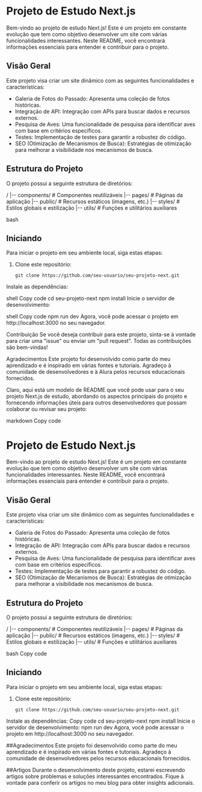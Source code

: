# Projeto de Estudo Next.js

Bem-vindo ao projeto de estudo Next.js! Este é um projeto em constante evolução que tem como objetivo desenvolver um site com várias funcionalidades interessantes. Neste README, você encontrará informações essenciais para entender e contribuir para o projeto.

## Visão Geral

Este projeto visa criar um site dinâmico com as seguintes funcionalidades e características:

- Galeria de Fotos do Passado: Apresenta uma coleção de fotos históricas.
- Integração de API: Integração com APIs para buscar dados e recursos externos.
- Pesquisa de Aves: Uma funcionalidade de pesquisa para identificar aves com base em critérios específicos.
- Testes: Implementação de testes para garantir a robustez do código.
- SEO (Otimização de Mecanismos de Busca): Estratégias de otimização para melhorar a visibilidade nos mecanismos de busca.

## Estrutura do Projeto

O projeto possui a seguinte estrutura de diretórios:

/
|-- components/ # Componentes reutilizáveis
|-- pages/ # Páginas da aplicação
|-- public/ # Recursos estáticos (imagens, etc.)
|-- styles/ # Estilos globais e estilização
|-- utils/ # Funções e utilitários auxiliares

bash

## Iniciando

Para iniciar o projeto em seu ambiente local, siga estas etapas:

1. Clone este repositório:

   ```shell
   git clone https://github.com/seu-usuario/seu-projeto-next.git
Instale as dependências:

shell
Copy code
cd seu-projeto-next
npm install
Inicie o servidor de desenvolvimento:

shell
Copy code
npm run dev
Agora, você pode acessar o projeto em http://localhost:3000 no seu navegador.

Contribuição
Se você deseja contribuir para este projeto, sinta-se à vontade para criar uma "issue" ou enviar um "pull request". Todas as contribuições são bem-vindas!

Agradecimentos
Este projeto foi desenvolvido como parte do meu aprendizado e é inspirado em várias fontes e tutoriais. Agradeço à comunidade de desenvolvedores e à Alura pelos recursos educacionais fornecidos.


Claro, aqui está um modelo de README que você pode usar para o seu projeto Next.js de estudo, abordando os aspectos principais do projeto e fornecendo informações úteis para outros desenvolvedores que possam colaborar ou revisar seu projeto:

markdown
Copy code
# Projeto de Estudo Next.js

Bem-vindo ao projeto de estudo Next.js! Este é um projeto em constante evolução que tem como objetivo desenvolver um site com várias funcionalidades interessantes. Neste README, você encontrará informações essenciais para entender e contribuir para o projeto.

## Visão Geral

Este projeto visa criar um site dinâmico com as seguintes funcionalidades e características:

- Galeria de Fotos do Passado: Apresenta uma coleção de fotos históricas.
- Integração de API: Integração com APIs para buscar dados e recursos externos.
- Pesquisa de Aves: Uma funcionalidade de pesquisa para identificar aves com base em critérios específicos.
- Testes: Implementação de testes para garantir a robustez do código.
- SEO (Otimização de Mecanismos de Busca): Estratégias de otimização para melhorar a visibilidade nos mecanismos de busca.

## Estrutura do Projeto

O projeto possui a seguinte estrutura de diretórios:

/
|-- components/ # Componentes reutilizáveis
|-- pages/ # Páginas da aplicação
|-- public/ # Recursos estáticos (imagens, etc.)
|-- styles/ # Estilos globais e estilização
|-- utils/ # Funções e utilitários auxiliares

bash
Copy code

## Iniciando

Para iniciar o projeto em seu ambiente local, siga estas etapas:

1. Clone este repositório:

   ```shell
   git clone https://github.com/seu-usuario/seu-projeto-next.git
Instale as dependências:
Copy code
cd seu-projeto-next
npm install
Inicie o servidor de desenvolvimento:
npm run dev
Agora, você pode acessar o projeto em http://localhost:3000 no seu navegador.


##Agradecimentos
Este projeto foi desenvolvido como parte do meu aprendizado e é inspirado em várias fontes e tutoriais. Agradeço à comunidade de desenvolvedores pelos recursos educacionais fornecidos.

##Artigos
Durante o desenvolvimento deste projeto, estarei escrevendo artigos sobre problemas e soluções interessantes encontrados. Fique à vontade para conferir os artigos no meu blog para obter insights adicionais.
